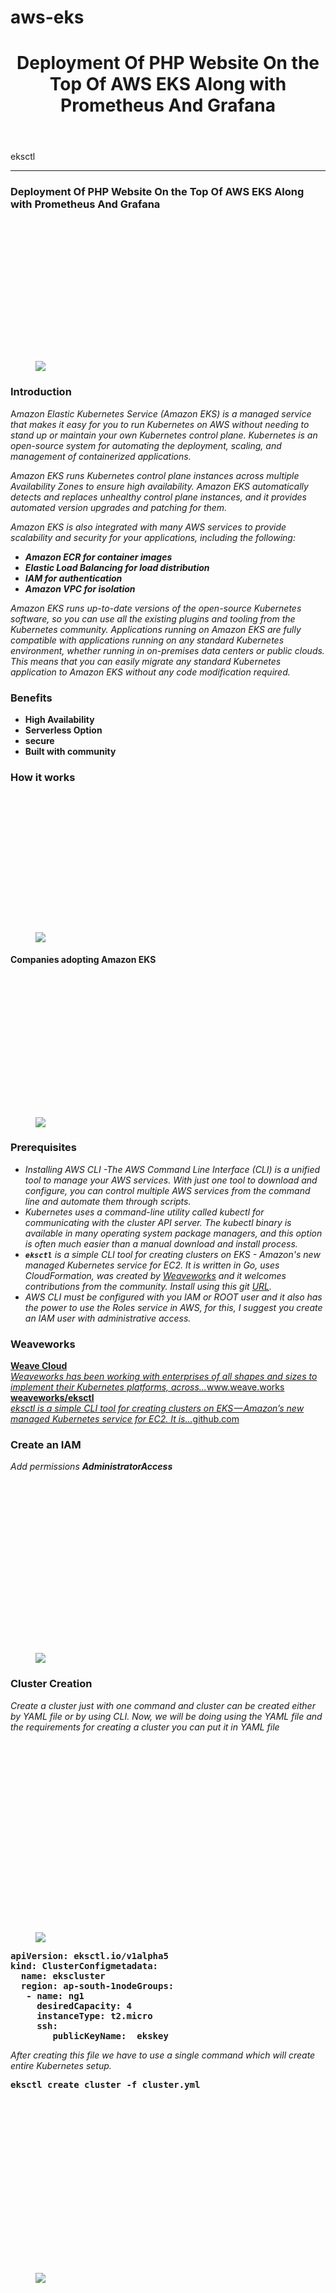 # aws-eks
<header>
<h1 class="p-name">Deployment Of PHP Website On the Top Of AWS EKS Along with Prometheus And Grafana</h1>
</header>
<section data-field="subtitle" class="p-summary">
eksctl
</section>
<section data-field="body" class="e-content">
<section name="dd73" class="section section--body section--first section--last"><div class="section-divider"><hr class="section-divider"></div><div class="section-content"><div class="section-inner sectionLayout--insetColumn"><h3 name="9760" id="9760" class="graf graf--h3 graf--leading graf--title">Deployment Of PHP Website On the Top Of AWS EKS Along with Prometheus And Grafana</h3><figure name="5484" id="5484" class="graf graf--figure graf-after--h3"><div class="aspectRatioPlaceholder is-locked" style="max-width: 700px; max-height: 371px;"><div class="aspectRatioPlaceholder-fill" style="padding-bottom: 53%;"></div><img class="graf-image" data-image-id="1*0EkxaCS4hXs-VZFMySTMMw.png" data-width="6719" data-height="3560" data-is-featured="true" src="https://cdn-images-1.medium.com/max/800/1*0EkxaCS4hXs-VZFMySTMMw.png"></div></figure><h3 name="d4eb" id="d4eb" class="graf graf--h3 graf-after--figure">Introduction</h3><p name="2c51" id="2c51" class="graf graf--p graf--hasDropCapModel graf--hasDropCap graf-after--h3"><span class="graf-dropCap">A</span><em class="markup--em markup--p-em">mazon Elastic Kubernetes Service (Amazon EKS) is a managed service that makes it easy for you to run Kubernetes on AWS without needing to stand up or maintain your own Kubernetes control plane. Kubernetes is an open-source system for automating the deployment, scaling, and management of containerized applications.</em></p><p name="97f9" id="97f9" class="graf graf--p graf-after--p"><em class="markup--em markup--p-em">Amazon EKS runs Kubernetes control plane instances across multiple Availability Zones to ensure high availability. Amazon EKS automatically detects and replaces unhealthy control plane instances, and it provides automated version upgrades and patching for them.</em></p><p name="b0ee" id="b0ee" class="graf graf--p graf-after--p"><em class="markup--em markup--p-em">Amazon EKS is also integrated with many AWS services to provide scalability and security for your applications, including the following:</em></p><ul class="postList"><li name="dd52" id="dd52" class="graf graf--li graf-after--p"><strong class="markup--strong markup--li-strong"><em class="markup--em markup--li-em">Amazon ECR for container images</em></strong></li><li name="d059" id="d059" class="graf graf--li graf-after--li"><strong class="markup--strong markup--li-strong"><em class="markup--em markup--li-em">Elastic Load Balancing for load distribution</em></strong></li><li name="8de9" id="8de9" class="graf graf--li graf-after--li"><strong class="markup--strong markup--li-strong"><em class="markup--em markup--li-em">IAM for authentication</em></strong></li><li name="8cc0" id="8cc0" class="graf graf--li graf-after--li"><strong class="markup--strong markup--li-strong"><em class="markup--em markup--li-em">Amazon VPC for isolation</em></strong></li></ul><p name="23fe" id="23fe" class="graf graf--p graf-after--li"><em class="markup--em markup--p-em">Amazon EKS runs up-to-date versions of the open-source Kubernetes software, so you can use all the existing plugins and tooling from the Kubernetes community. Applications running on Amazon EKS are fully compatible with applications running on any standard Kubernetes environment, whether running in on-premises data centers or public clouds. This means that you can easily migrate any standard Kubernetes application to Amazon EKS without any code modification required.</em></p><h3 name="46fb" id="46fb" class="graf graf--h3 graf-after--p">Benefits</h3><ul class="postList"><li name="261b" id="261b" class="graf graf--li graf-after--h3"><strong class="markup--strong markup--li-strong">High Availability</strong></li><li name="f76b" id="f76b" class="graf graf--li graf-after--li"><strong class="markup--strong markup--li-strong">Serverless Option</strong></li><li name="f78d" id="f78d" class="graf graf--li graf-after--li"><strong class="markup--strong markup--li-strong">secure</strong></li><li name="dea0" id="dea0" class="graf graf--li graf-after--li"><strong class="markup--strong markup--li-strong">Built with community</strong></li></ul><h3 name="d768" id="d768" class="graf graf--h3 graf-after--li">How it works</h3><figure name="ab27" id="ab27" class="graf graf--figure graf-after--h3"><div class="aspectRatioPlaceholder is-locked" style="max-width: 700px; max-height: 365px;"><div class="aspectRatioPlaceholder-fill" style="padding-bottom: 52.2%;"></div><img class="graf-image" data-image-id="1*CKMOdVjiBdIWJUEvdjaIOg.png" data-width="2892" data-height="1510" src="https://cdn-images-1.medium.com/max/800/1*CKMOdVjiBdIWJUEvdjaIOg.png"></div></figure><h4 name="1062" id="1062" class="graf graf--h4 graf-after--figure">Companies adopting Amazon EKS</h4><figure name="5ae0" id="5ae0" class="graf graf--figure graf-after--h4"><div class="aspectRatioPlaceholder is-locked" style="max-width: 700px; max-height: 371px;"><div class="aspectRatioPlaceholder-fill" style="padding-bottom: 53%;"></div><img class="graf-image" data-image-id="1*nACtPiUsYFxmE3Ktixuv9g.png" data-width="2858" data-height="1514" src="https://cdn-images-1.medium.com/max/800/1*nACtPiUsYFxmE3Ktixuv9g.png"></div></figure><h3 name="dd97" id="dd97" class="graf graf--h3 graf-after--figure">Prerequisites</h3><ul class="postList"><li name="0963" id="0963" class="graf graf--li graf-after--h3"><em class="markup--em markup--li-em">Installing AWS CLI -The AWS Command Line Interface (CLI) is a unified tool to manage your AWS services. With just one tool to download and configure, you can control multiple AWS services from the command line and automate them through scripts.</em></li><li name="5ff7" id="5ff7" class="graf graf--li graf-after--li"><em class="markup--em markup--li-em">Kubernetes uses a command-line utility called kubectl for communicating with the cluster API server. The kubectl binary is available in many operating system package managers, and this option is often much easier than a manual download and install process.</em></li><li name="fd68" id="fd68" class="graf graf--li graf-after--li"><code class="markup--code markup--li-code"><strong class="markup--strong markup--li-strong"><em class="markup--em markup--li-em">eksctl</em></strong></code><em class="markup--em markup--li-em"> is a simple CLI tool for creating clusters on EKS - Amazon&#39;s new managed Kubernetes service for EC2. It is written in Go, uses CloudFormation, was created by </em><a href="https://www.weave.works/" data-href="https://www.weave.works/" class="markup--anchor markup--li-anchor" rel="noopener nofollow noopener" target="_blank"><em class="markup--em markup--li-em">Weaveworks</em></a><em class="markup--em markup--li-em"> and it welcomes contributions from the community. Install using this git </em><a href="https://github.com/weaveworks/eksctl" data-href="https://github.com/weaveworks/eksctl" class="markup--anchor markup--li-anchor" rel="noopener nofollow noopener" target="_blank"><em class="markup--em markup--li-em">URL</em></a><em class="markup--em markup--li-em">.</em></li><li name="11c9" id="11c9" class="graf graf--li graf-after--li"><em class="markup--em markup--li-em">AWS CLI must be configured with you IAM or ROOT user and it also has the power to use the Roles service in AWS, for this, I suggest you create an IAM user with administrative access.</em></li></ul><h3 name="733a" id="733a" class="graf graf--h3 graf-after--li">Weaveworks</h3><div name="2a47" id="2a47" class="graf graf--mixtapeEmbed graf-after--h3"><a href="https://www.weave.works/" data-href="https://www.weave.works/" class="markup--anchor markup--mixtapeEmbed-anchor" title="https://www.weave.works/"><strong class="markup--strong markup--mixtapeEmbed-strong">Weave Cloud</strong><br><em class="markup--em markup--mixtapeEmbed-em">Weaveworks has been working with enterprises of all shapes and sizes to implement their Kubernetes platforms, across…</em>www.weave.works</a><a href="https://www.weave.works/" class="js-mixtapeImage mixtapeImage u-ignoreBlock" data-media-id="fe2c6972fcebba0d761fd881b0a3a01e" data-thumbnail-img-id="0*0wI9btPOvswr_UiT" style="background-image: url(https://cdn-images-1.medium.com/fit/c/160/160/0*0wI9btPOvswr_UiT);"></a></div><div name="e34e" id="e34e" class="graf graf--mixtapeEmbed graf-after--mixtapeEmbed"><a href="https://github.com/weaveworks/eksctl" data-href="https://github.com/weaveworks/eksctl" class="markup--anchor markup--mixtapeEmbed-anchor" title="https://github.com/weaveworks/eksctl"><strong class="markup--strong markup--mixtapeEmbed-strong">weaveworks/eksctl</strong><br><em class="markup--em markup--mixtapeEmbed-em">eksctl is a simple CLI tool for creating clusters on EKS — Amazon’s new managed Kubernetes service for EC2. It is…</em>github.com</a><a href="https://github.com/weaveworks/eksctl" class="js-mixtapeImage mixtapeImage u-ignoreBlock" data-media-id="7adc0d182d31af243aae1e087a6d1d0f" data-thumbnail-img-id="0*Z5-E3cVOzx2n-d_4" style="background-image: url(https://cdn-images-1.medium.com/fit/c/160/160/0*Z5-E3cVOzx2n-d_4);"></a></div><h3 name="6c2b" id="6c2b" class="graf graf--h3 graf-after--mixtapeEmbed">Create an IAM</h3><p name="89bf" id="89bf" class="graf graf--p graf-after--h3"><em class="markup--em markup--p-em">Add permissions </em><strong class="markup--strong markup--p-strong"><em class="markup--em markup--p-em">AdministratorAccess</em></strong></p><figure name="5d84" id="5d84" class="graf graf--figure graf-after--p"><div class="aspectRatioPlaceholder is-locked" style="max-width: 700px; max-height: 456px;"><div class="aspectRatioPlaceholder-fill" style="padding-bottom: 65.10000000000001%;"></div><img class="graf-image" data-image-id="1*7IYnombxzhOK3h5PJ5OIOg.png" data-width="2872" data-height="1870" src="https://cdn-images-1.medium.com/max/800/1*7IYnombxzhOK3h5PJ5OIOg.png"></div></figure><h3 name="dc2b" id="dc2b" class="graf graf--h3 graf-after--figure">Cluster Creation</h3><p name="e910" id="e910" class="graf graf--p graf-after--h3"><em class="markup--em markup--p-em">Create a cluster just with one command and cluster can be created either by YAML file or by using CLI. Now, we will be doing using the YAML file and the requirements for creating a cluster you can put it in YAML file</em></p><figure name="5316" id="5316" class="graf graf--figure graf-after--p"><div class="aspectRatioPlaceholder is-locked" style="max-width: 700px; max-height: 505px;"><div class="aspectRatioPlaceholder-fill" style="padding-bottom: 72.2%;"></div><img class="graf-image" data-image-id="1*wP8fJv5A6xZjzgrblkTesw.png" data-width="1360" data-height="982" src="https://cdn-images-1.medium.com/max/800/1*wP8fJv5A6xZjzgrblkTesw.png"></div></figure><pre name="8d05" id="8d05" class="graf graf--pre graf-after--figure"><strong class="markup--strong markup--pre-strong">apiVersion: eksctl.io/v1alpha5<br>kind: ClusterConfigmetadata:<br>  name: ekscluster<br>  region: ap-south-1nodeGroups:<br>   - name: ng1<br>     desiredCapacity: 4<br>     instanceType: t2.micro<br>     ssh:<br>        publicKeyName:  ekskey</strong></pre><p name="95c1" id="95c1" class="graf graf--p graf-after--pre"><em class="markup--em markup--p-em">After creating this file we have to use a single command which will create entire Kubernetes setup.</em></p><pre name="2c91" id="2c91" class="graf graf--pre graf-after--p"><strong class="markup--strong markup--pre-strong">eksctl create cluster -f cluster.yml</strong></pre><figure name="61f0" id="61f0" class="graf graf--figure graf-after--pre"><div class="aspectRatioPlaceholder is-locked" style="max-width: 700px; max-height: 461px;"><div class="aspectRatioPlaceholder-fill" style="padding-bottom: 65.9%;"></div><img class="graf-image" data-image-id="1*aYpDU9iXVNbT7e45Oer47w.png" data-width="2128" data-height="1402" src="https://cdn-images-1.medium.com/max/800/1*aYpDU9iXVNbT7e45Oer47w.png"></div></figure><figure name="0f65" id="0f65" class="graf graf--figure graf-after--figure"><div class="aspectRatioPlaceholder is-locked" style="max-width: 700px; max-height: 456px;"><div class="aspectRatioPlaceholder-fill" style="padding-bottom: 65.10000000000001%;"></div><img class="graf-image" data-image-id="1*iUebbEr-tdciVwT164A-8Q.png" data-width="2872" data-height="1870" src="https://cdn-images-1.medium.com/max/800/1*iUebbEr-tdciVwT164A-8Q.png"></div><figcaption class="imageCaption">EKS&gt;clusters</figcaption></figure><figure name="19a2" id="19a2" class="graf graf--figure graf-after--figure"><div class="aspectRatioPlaceholder is-locked" style="max-width: 700px; max-height: 456px;"><div class="aspectRatioPlaceholder-fill" style="padding-bottom: 65.10000000000001%;"></div><img class="graf-image" data-image-id="1*OSPw5ZtSsO1zNVUdYV4NNA.png" data-width="2872" data-height="1870" src="https://cdn-images-1.medium.com/max/800/1*OSPw5ZtSsO1zNVUdYV4NNA.png"></div><figcaption class="imageCaption">cluster configuration</figcaption></figure><figure name="3a58" id="3a58" class="graf graf--figure graf-after--figure"><div class="aspectRatioPlaceholder is-locked" style="max-width: 700px; max-height: 456px;"><div class="aspectRatioPlaceholder-fill" style="padding-bottom: 65.10000000000001%;"></div><img class="graf-image" data-image-id="1*wBIQ_uPpFkMCXnq0vXx64w.png" data-width="2872" data-height="1870" src="https://cdn-images-1.medium.com/max/800/1*wBIQ_uPpFkMCXnq0vXx64w.png"></div><figcaption class="imageCaption">EC2 instance</figcaption></figure><pre name="af66" id="af66" class="graf graf--pre graf-after--figure"><strong class="markup--strong markup--pre-strong">eksctl get cluster</strong></pre><pre name="cc45" id="cc45" class="graf graf--pre graf-after--pre"><strong class="markup--strong markup--pre-strong">aws eks update-kubeconfig --name &lt;cluster name&gt;</strong></pre><pre name="b6a0" id="b6a0" class="graf graf--pre graf-after--pre"><strong class="markup--strong markup--pre-strong">kubectl get nodes</strong></pre><figure name="ff49" id="ff49" class="graf graf--figure graf-after--pre"><div class="aspectRatioPlaceholder is-locked" style="max-width: 700px; max-height: 256px;"><div class="aspectRatioPlaceholder-fill" style="padding-bottom: 36.5%;"></div><img class="graf-image" data-image-id="1*On1JVta8sxsiGgr51LLLiA.png" data-width="1768" data-height="646" src="https://cdn-images-1.medium.com/max/800/1*On1JVta8sxsiGgr51LLLiA.png"></div></figure><h3 name="0137" id="0137" class="graf graf--h3 graf-after--figure">Creating a PHP website using MYSQL Database</h3><p name="926c" id="926c" class="graf graf--p graf-after--h3"><em class="markup--em markup--p-em">Kubectl supports the management of Kubernetes objects using a kustomization file. You can create a Secret by generators in kustomization.yaml.</em></p><figure name="bc57" id="bc57" class="graf graf--figure graf-after--p"><div class="aspectRatioPlaceholder is-locked" style="max-width: 700px; max-height: 439px;"><div class="aspectRatioPlaceholder-fill" style="padding-bottom: 62.7%;"></div><img class="graf-image" data-image-id="1*0N8Vm2EHpSAXz73_V3jSHQ.png" data-width="1234" data-height="774" src="https://cdn-images-1.medium.com/max/800/1*0N8Vm2EHpSAXz73_V3jSHQ.png"></div></figure><pre name="402d" id="402d" class="graf graf--pre graf-after--figure"><strong class="markup--strong markup--pre-strong">apiVersion: kustomize.config.k8s.io/v1beta1<br>kind: Kustomization<br>secretGenerator:<br>  - name: mysql-pass<br>    literals:<br>        - password=redhat<br>resources:<br>  - mysql-deployment.yaml<br>  - wordpress-deployment.yaml</strong></pre><h3 name="e161" id="e161" class="graf graf--h3 graf-after--pre">Manifest for SQL-deployment</h3><p name="4127" id="4127" class="graf graf--p graf-after--h3"><em class="markup--em markup--p-em">the manifest describes a single-instance MySQL Deployment. The MySQL container mounts the PersistentVolume at /var/lib/mysql. The MYSQL_ROOT_PASSWORD environment variable sets the database password from the Secret.</em></p><figure name="7454" id="7454" class="graf graf--figure graf-after--p"><div class="aspectRatioPlaceholder is-locked" style="max-width: 700px; max-height: 1445px;"><div class="aspectRatioPlaceholder-fill" style="padding-bottom: 206.4%;"></div><img class="graf-image" data-image-id="1*z_3VtV4IpDcC3ZRuWYY4MA.png" data-width="904" data-height="1866" src="https://cdn-images-1.medium.com/max/800/1*z_3VtV4IpDcC3ZRuWYY4MA.png"></div></figure><pre name="38bf" id="38bf" class="graf graf--pre graf-after--figure"><strong class="markup--strong markup--pre-strong">apiVersion: v1<br>kind: Service<br>metadata:<br>  name: wordpress-mysql<br>  labels:<br>    app: wordpress<br>spec:<br>  ports:<br>    - port: 3306<br>  selector:<br>    app: wordpress<br>    tier: mysql<br>  clusterIP: None<br>---<br>apiVersion: v1<br>kind: PersistentVolumeClaim<br>metadata:<br>  name: mysql-pv-claim<br>  labels:<br>    app: wordpress<br>spec:<br>  accessModes:<br>    - ReadWriteOnce<br>  resources:<br>    requests:<br>      storage: 5Gi<br>---<br>apiVersion: apps/v1<br>kind: Deployment<br>metadata:<br>  name: wordpress-mysql<br>  labels:<br>    app: wordpress<br>spec:<br>  selector:<br>    matchLabels:<br>      app: wordpress<br>      tier: mysql<br>  strategy:<br>    type: Recreate<br>  template:<br>    metadata:<br>      labels:<br>        app: wordpress<br>        tier: mysql<br>    spec:<br>      containers:<br>      - image: mysql:5.6<br>        name: mysql<br>        env:<br>        - name: MYSQL_ROOT_PASSWORD<br>          valueFrom:<br>            secretKeyRef:<br>              name: mysql-pass<br>              key: password<br>        ports:<br>        - containerPort: 3306<br>          name: mysql<br>        volumeMounts:<br>        - name: mysql-persistent-storage<br>          mountPath: /var/lib/mysql<br>      volumes:<br>      - name: mysql-persistent-storage<br>        persistentVolumeClaim:<br>          claimName: mysql-pv-claim</strong></pre><h3 name="74c5" id="74c5" class="graf graf--h3 graf-after--pre">Manifest for WordPress Deployment</h3><p name="98a8" id="98a8" class="graf graf--p graf-after--h3"><em class="markup--em markup--p-em">the manifest describes a single-instance WordPress Deployment. The WordPress container mounts the PersistentVolume at /var/www/html for website data files. The WORDPRESS_DB_HOST environment variable sets the name of the MySQL Service defined above, and WordPress will access the database by Service. The WORDPRESS_DB_PASSWORD environment variable sets the database password from the Secret kustomize generated.</em></p><figure name="d453" id="d453" class="graf graf--figure graf-after--p"><div class="aspectRatioPlaceholder is-locked" style="max-width: 700px; max-height: 1445px;"><div class="aspectRatioPlaceholder-fill" style="padding-bottom: 206.4%;"></div><img class="graf-image" data-image-id="1*7Q24VPsKYjZ0N0QglxYV7w.png" data-width="904" data-height="1866" src="https://cdn-images-1.medium.com/max/800/1*7Q24VPsKYjZ0N0QglxYV7w.png"></div></figure><pre name="c090" id="c090" class="graf graf--pre graf-after--figure"><strong class="markup--strong markup--pre-strong"><em class="markup--em markup--pre-em">apiVersion: v1</em><br>kind: Service<br>metadata:<br>  name: wordpress<br>  labels:<br>    app: wordpress<br>spec:<br>  ports:<br>    - port: 80<br>  selector:<br>    app: wordpress<br>    tier: frontend<br>  type: LoadBalancer<br>---<br>apiVersion: v1<br>kind: PersistentVolumeClaim<br>metadata:<br>  name: wp-pv-claim<br>  labels:<br>    app: wordpress<br>spec:<br>  accessModes:<br>    - ReadWriteOnce<br>  resources:<br>    requests:<br>      storage: 5Gi<br>---<br>apiVersion: apps/v1<br>kind: Deployment<br>metadata:<br>  name: wordpress<br>  labels:<br>    app: wordpress<br>spec:<br>  selector:<br>    matchLabels:<br>      app: wordpress<br>      tier: frontend<br>  strategy:<br>    type: Recreate<br>  template:<br>    metadata:<br>      labels:<br>        app: wordpress<br>        tier: frontend<br>    spec:<br>      containers:<br>      - image: wordpress:4.8-apache<br>        name: wordpress<br>        env:<br>        - name: WORDPRESS_DB_HOST<br>          value: wordpress-mysql<br>        - name: WORDPRESS_DB_PASSWORD<br>          valueFrom:<br>            secretKeyRef:<br>              name: mysql-pass<br>              key: password<br>        ports:<br>        - containerPort: 80<br>          name: wordpress<br>        volumeMounts:<br>        - name: wordpress-persistent-storage<br>          mountPath: /var/www/html<br>      volumes:<br>      - name: wordpress-persistent-storage<br>        persistentVolumeClaim:<br>          claimName: wp-pv-claim</strong></pre><p name="7da4" id="7da4" class="graf graf--p graf-after--pre"><em class="markup--em markup--p-em">All this environment can be set up just by using a single command</em></p><pre name="1e3f" id="1e3f" class="graf graf--pre graf-after--p"><strong class="markup--strong markup--pre-strong">kubectl create -k .</strong></pre><figure name="8722" id="8722" class="graf graf--figure graf-after--pre"><div class="aspectRatioPlaceholder is-locked" style="max-width: 700px; max-height: 287px;"><div class="aspectRatioPlaceholder-fill" style="padding-bottom: 41%;"></div><img class="graf-image" data-image-id="1*ISaR40gywD4CSuYPaVqoXQ.png" data-width="1576" data-height="646" src="https://cdn-images-1.medium.com/max/800/1*ISaR40gywD4CSuYPaVqoXQ.png"></div></figure><pre name="905f" id="905f" class="graf graf--pre graf-after--figure"><strong class="markup--strong markup--pre-strong">kubectl get all</strong></pre><figure name="6a99" id="6a99" class="graf graf--figure graf-after--pre"><div class="aspectRatioPlaceholder is-locked" style="max-width: 700px; max-height: 271px;"><div class="aspectRatioPlaceholder-fill" style="padding-bottom: 38.7%;"></div><img class="graf-image" data-image-id="1*jVL-1Mjx3tkf46lt-S-nXw.png" data-width="2176" data-height="842" src="https://cdn-images-1.medium.com/max/800/1*jVL-1Mjx3tkf46lt-S-nXw.png"></div><figcaption class="imageCaption">copy load balance URL and open in browser</figcaption></figure><pre name="0123" id="0123" class="graf graf--pre graf-after--figure"><strong class="markup--strong markup--pre-strong">kubectl get pv</strong></pre><figure name="795d" id="795d" class="graf graf--figure graf-after--pre"><div class="aspectRatioPlaceholder is-locked" style="max-width: 700px; max-height: 142px;"><div class="aspectRatioPlaceholder-fill" style="padding-bottom: 20.3%;"></div><img class="graf-image" data-image-id="1*wMgqSkVhjvG1wj8Vpu1hMQ.png" data-width="2080" data-height="422" src="https://cdn-images-1.medium.com/max/800/1*wMgqSkVhjvG1wj8Vpu1hMQ.png"></div></figure><pre name="5bc9" id="5bc9" class="graf graf--pre graf-after--figure"><strong class="markup--strong markup--pre-strong">kubectl get pvc</strong></pre><figure name="60ed" id="60ed" class="graf graf--figure graf-after--pre"><div class="aspectRatioPlaceholder is-locked" style="max-width: 700px; max-height: 142px;"><div class="aspectRatioPlaceholder-fill" style="padding-bottom: 20.3%;"></div><img class="graf-image" data-image-id="1*xvk8o_Ee-v1OCZZaU9DQBA.png" data-width="2080" data-height="422" src="https://cdn-images-1.medium.com/max/800/1*xvk8o_Ee-v1OCZZaU9DQBA.png"></div></figure><p name="b227" id="b227" class="graf graf--p graf-after--figure"><em class="markup--em markup--p-em">We use the LoadBalancer External IP to use this environment</em></p><figure name="c5a0" id="c5a0" class="graf graf--figure graf-after--p"><div class="aspectRatioPlaceholder is-locked" style="max-width: 700px; max-height: 456px;"><div class="aspectRatioPlaceholder-fill" style="padding-bottom: 65.10000000000001%;"></div><img class="graf-image" data-image-id="1*pIlO7nSwcqWwkXpQKJ0k4A.png" data-width="2872" data-height="1870" src="https://cdn-images-1.medium.com/max/800/1*pIlO7nSwcqWwkXpQKJ0k4A.png"></div><figcaption class="imageCaption">paste the load balance URL to open</figcaption></figure><figure name="d311" id="d311" class="graf graf--figure graf-after--figure"><div class="aspectRatioPlaceholder is-locked" style="max-width: 700px; max-height: 456px;"><div class="aspectRatioPlaceholder-fill" style="padding-bottom: 65.10000000000001%;"></div><img class="graf-image" data-image-id="1*0WhvARJtn-Q1T2XmwcFTow.png" data-width="2872" data-height="1870" src="https://cdn-images-1.medium.com/max/800/1*0WhvARJtn-Q1T2XmwcFTow.png"></div><figcaption class="imageCaption">install WordPress</figcaption></figure><figure name="9fa2" id="9fa2" class="graf graf--figure graf-after--figure"><div class="aspectRatioPlaceholder is-locked" style="max-width: 700px; max-height: 456px;"><div class="aspectRatioPlaceholder-fill" style="padding-bottom: 65.10000000000001%;"></div><img class="graf-image" data-image-id="1*G-s7ZeSeHC5cHdMemWhInw.png" data-width="2872" data-height="1870" src="https://cdn-images-1.medium.com/max/800/1*G-s7ZeSeHC5cHdMemWhInw.png"></div><figcaption class="imageCaption">login</figcaption></figure><figure name="454a" id="454a" class="graf graf--figure graf-after--figure"><div class="aspectRatioPlaceholder is-locked" style="max-width: 700px; max-height: 456px;"><div class="aspectRatioPlaceholder-fill" style="padding-bottom: 65.10000000000001%;"></div><img class="graf-image" data-image-id="1*2VCGQATckWTTM5ZKYFPTPg.png" data-width="2872" data-height="1870" src="https://cdn-images-1.medium.com/max/800/1*2VCGQATckWTTM5ZKYFPTPg.png"></div><figcaption class="imageCaption">Dashboard</figcaption></figure><figure name="960b" id="960b" class="graf graf--figure graf-after--figure"><div class="aspectRatioPlaceholder is-locked" style="max-width: 700px; max-height: 456px;"><div class="aspectRatioPlaceholder-fill" style="padding-bottom: 65.10000000000001%;"></div><img class="graf-image" data-image-id="1*CGHlohmX4Wvso1BH_voaXA.png" data-width="2872" data-height="1870" src="https://cdn-images-1.medium.com/max/800/1*CGHlohmX4Wvso1BH_voaXA.png"></div></figure><p name="5b25" id="5b25" class="graf graf--p graf-after--figure"><em class="markup--em markup--p-em">We just developed a fully managed PHP Website without any of our local environments, the nodes are in the AWS Cloud.</em></p><h3 name="41e4" id="41e4" class="graf graf--h3 graf-after--p">Helm</h3><p name="45f7" id="45f7" class="graf graf--p graf-after--h3"><em class="markup--em markup--p-em">Helm is a tool for managing Charts. Charts are packages of pre-configured Kubernetes resources.</em></p><div name="07ce" id="07ce" class="graf graf--mixtapeEmbed graf-after--p"><a href="https://hub.helm.sh/" data-href="https://hub.helm.sh/" class="markup--anchor markup--mixtapeEmbed-anchor" title="https://hub.helm.sh/"><strong class="markup--strong markup--mixtapeEmbed-strong">Helm Hub</strong><br><em class="markup--em markup--mixtapeEmbed-em">Discover &amp; launch great Kubernetes-ready apps</em>hub.helm.sh</a><a href="https://hub.helm.sh/" class="js-mixtapeImage mixtapeImage mixtapeImage--empty u-ignoreBlock" data-media-id="172e219960a181201050b8e7b8f88350"></a></div><h3 name="28db" id="28db" class="graf graf--h3 graf-after--mixtapeEmbed">Uses of Helm</h3><ul class="postList"><li name="acbc" id="acbc" class="graf graf--li graf-after--h3"><strong class="markup--strong markup--li-strong">Find and use </strong><a href="https://hub.helm.sh/" data-href="https://hub.helm.sh/" class="markup--anchor markup--li-anchor" rel="noopener nofollow noopener" target="_blank"><strong class="markup--strong markup--li-strong">popular software packaged as Helm Charts</strong></a><strong class="markup--strong markup--li-strong"> to run in Kubernetes</strong></li><li name="83eb" id="83eb" class="graf graf--li graf-after--li"><strong class="markup--strong markup--li-strong">Share your own applications as Helm Charts</strong></li><li name="118c" id="118c" class="graf graf--li graf-after--li"><strong class="markup--strong markup--li-strong">Create reproducible builds of your Kubernetes applications</strong></li><li name="4c81" id="4c81" class="graf graf--li graf-after--li"><strong class="markup--strong markup--li-strong">Intelligently manage your Kubernetes manifest files</strong></li><li name="fc4f" id="fc4f" class="graf graf--li graf-after--li"><strong class="markup--strong markup--li-strong">Manage releases of Helm packages</strong></li></ul><p name="3ce6" id="3ce6" class="graf graf--p graf-after--li"><em class="markup--em markup--p-em">Simply, you can assume this as we have created our website environment. And somebody also wants to use this environment so the second person also has to do this same setup again and again. To reduce this task helm provides Kubernetes help. We can install the popular environment within a second because of the power of container and Kubernetes.</em></p><p name="593a" id="593a" class="graf graf--p graf-after--p"><em class="markup--em markup--p-em">So using the power of helm we are going to install two powerful environments one is Prometheus and the other one is Grafana. Prometheus is used to collect the metrics from the system and Grafana is a very popular Visualizing tool for Prometheus to see the system usage and many more things.</em></p><p name="5a1e" id="5a1e" class="graf graf--p graf-after--p"><strong class="markup--strong markup--p-strong"><em class="markup--em markup--p-em">Download and install Helm and Tiller</em></strong></p><pre name="8963" id="8963" class="graf graf--pre graf-after--p"><strong class="markup--strong markup--pre-strong">helm init</strong></pre><pre name="fdf3" id="fdf3" class="graf graf--pre graf-after--pre"><strong class="markup--strong markup--pre-strong">helm repo add stable </strong><a href="https://kubernetes-charts.storage.googleapis.com/" data-href="https://kubernetes-charts.storage.googleapis.com/" class="markup--anchor markup--pre-anchor" rel="noopener nofollow noopener noopener" target="_blank"><strong class="markup--strong markup--pre-strong">https://kubernetes-charts.storage.googleapis.com/</strong></a></pre><pre name="1f64" id="1f64" class="graf graf--pre graf-after--pre"><strong class="markup--strong markup--pre-strong">helm repo list</strong></pre><pre name="45c3" id="45c3" class="graf graf--pre graf-after--pre"><strong class="markup--strong markup--pre-strong">helm repo update</strong></pre><figure name="0db4" id="0db4" class="graf graf--figure graf-after--pre"><div class="aspectRatioPlaceholder is-locked" style="max-width: 700px; max-height: 212px;"><div class="aspectRatioPlaceholder-fill" style="padding-bottom: 30.3%;"></div><img class="graf-image" data-image-id="1*e-wfb8ZvbzMMquEk9wwGMg.png" data-width="1948" data-height="590" src="https://cdn-images-1.medium.com/max/800/1*e-wfb8ZvbzMMquEk9wwGMg.png"></div></figure><pre name="55c5" id="55c5" class="graf graf--pre graf-after--figure"><strong class="markup--strong markup--pre-strong">kubectl -n kube-system create serviceaccount tiller</strong></pre><pre name="c13e" id="c13e" class="graf graf--pre graf-after--pre"><strong class="markup--strong markup--pre-strong">kubectl create clusterrolebinding tiller --clusterrole cluster-admin --serviceaccount=kube-system:tiller</strong></pre><pre name="f89d" id="f89d" class="graf graf--pre graf-after--pre"><strong class="markup--strong markup--pre-strong">helm init --service-account tiller --upgrade</strong></pre><pre name="cec8" id="cec8" class="graf graf--pre graf-after--pre"><strong class="markup--strong markup--pre-strong">kubectl get pods --namespace kube-system</strong></pre><figure name="d144" id="d144" class="graf graf--figure graf-after--pre"><div class="aspectRatioPlaceholder is-locked" style="max-width: 700px; max-height: 306px;"><div class="aspectRatioPlaceholder-fill" style="padding-bottom: 43.7%;"></div><img class="graf-image" data-image-id="1*NIPyhy3m6EXHJFCVVxGqtQ.png" data-width="2248" data-height="982" src="https://cdn-images-1.medium.com/max/800/1*NIPyhy3m6EXHJFCVVxGqtQ.png"></div></figure><h3 name="fd6a" id="fd6a" class="graf graf--h3 graf-after--figure">Installation Of Prometheus Chart</h3><p name="43f4" id="43f4" class="graf graf--p graf-after--h3"><em class="markup--em markup--p-em">It will install the entire setup for the Prometheus environment</em></p><pre name="9e89" id="9e89" class="graf graf--pre graf-after--p"><strong class="markup--strong markup--pre-strong">kubectl create namespace prometheus</strong></pre><pre name="267a" id="267a" class="graf graf--pre graf-after--pre"><strong class="markup--strong markup--pre-strong">helm install stable/prometheus    --namespace prometheus    --set alertmanager.persistentVolume.storageClass=&quot;gp2&quot;    --set server.persistentVolume.storageClass=&quot;gp2&quot;</strong></pre><figure name="9ac6" id="9ac6" class="graf graf--figure graf-after--pre"><div class="aspectRatioPlaceholder is-locked" style="max-width: 700px; max-height: 481px;"><div class="aspectRatioPlaceholder-fill" style="padding-bottom: 68.7%;"></div><img class="graf-image" data-image-id="1*22DCQARnsd1luI8OqN_ObQ.png" data-width="2164" data-height="1486" src="https://cdn-images-1.medium.com/max/800/1*22DCQARnsd1luI8OqN_ObQ.png"></div></figure><pre name="4bac" id="4bac" class="graf graf--pre graf-after--figure"><strong class="markup--strong markup--pre-strong">kubectl get all -n prometheus</strong></pre><figure name="f423" id="f423" class="graf graf--figure graf-after--pre"><div class="aspectRatioPlaceholder is-locked" style="max-width: 700px; max-height: 381px;"><div class="aspectRatioPlaceholder-fill" style="padding-bottom: 54.400000000000006%;"></div><img class="graf-image" data-image-id="1*d52fLsUYkEvbb-79TeYrPQ.png" data-width="2164" data-height="1178" src="https://cdn-images-1.medium.com/max/800/1*d52fLsUYkEvbb-79TeYrPQ.png"></div></figure><pre name="3a64" id="3a64" class="graf graf--pre graf-after--figure"><strong class="markup--strong markup--pre-strong">kubectl -n prometheus  port-forward svc/service/prometheus-15943361830-server  8888:80</strong></pre><figure name="9c10" id="9c10" class="graf graf--figure graf-after--pre"><div class="aspectRatioPlaceholder is-locked" style="max-width: 700px; max-height: 182px;"><div class="aspectRatioPlaceholder-fill" style="padding-bottom: 26%;"></div><img class="graf-image" data-image-id="1*KNrJOp3reaXm2o_CYkJMSA.png" data-width="2164" data-height="562" src="https://cdn-images-1.medium.com/max/800/1*KNrJOp3reaXm2o_CYkJMSA.png"></div></figure><figure name="e44e" id="e44e" class="graf graf--figure graf-after--figure"><div class="aspectRatioPlaceholder is-locked" style="max-width: 700px; max-height: 456px;"><div class="aspectRatioPlaceholder-fill" style="padding-bottom: 65.10000000000001%;"></div><img class="graf-image" data-image-id="1*__Vecdic7kk62K4RpRspVQ.png" data-width="2872" data-height="1870" src="https://cdn-images-1.medium.com/max/800/1*__Vecdic7kk62K4RpRspVQ.png"></div></figure><h3 name="cdeb" id="cdeb" class="graf graf--h3 graf-after--figure">Installation Of Grafana Chart</h3><pre name="079d" id="079d" class="graf graf--pre graf-after--h3"><strong class="markup--strong markup--pre-strong">kubectl create namespace grafana</strong></pre><pre name="7d1e" id="7d1e" class="graf graf--pre graf-after--pre"><strong class="markup--strong markup--pre-strong">helm install stable/grafana  --namespace grafana     --set persistence.storageClassName=&quot;gp2&quot; --set adminPassword=MyPass --set service.type=LoadBalancer</strong></pre><figure name="eb8d" id="eb8d" class="graf graf--figure graf-after--pre"><div class="aspectRatioPlaceholder is-locked" style="max-width: 700px; max-height: 403px;"><div class="aspectRatioPlaceholder-fill" style="padding-bottom: 57.599999999999994%;"></div><img class="graf-image" data-image-id="1*VsFh_0dzw8hmm6aSStTp-Q.png" data-width="1948" data-height="1122" src="https://cdn-images-1.medium.com/max/800/1*VsFh_0dzw8hmm6aSStTp-Q.png"></div></figure><pre name="ffad" id="ffad" class="graf graf--pre graf-after--figure"><strong class="markup--strong markup--pre-strong">kubectl get all -n grafana</strong></pre><figure name="9b7e" id="9b7e" class="graf graf--figure graf-after--pre"><div class="aspectRatioPlaceholder is-locked" style="max-width: 700px; max-height: 207px;"><div class="aspectRatioPlaceholder-fill" style="padding-bottom: 29.5%;"></div><img class="graf-image" data-image-id="1*9Yyc1S3u4G5QKLmxkXjCSA.png" data-width="2188" data-height="646" src="https://cdn-images-1.medium.com/max/800/1*9Yyc1S3u4G5QKLmxkXjCSA.png"></div><figcaption class="imageCaption">copy the external IP</figcaption></figure><figure name="55ab" id="55ab" class="graf graf--figure graf-after--figure"><div class="aspectRatioPlaceholder is-locked" style="max-width: 700px; max-height: 456px;"><div class="aspectRatioPlaceholder-fill" style="padding-bottom: 65.10000000000001%;"></div><img class="graf-image" data-image-id="1*d-gRZRyi04eD6xPDdKiqKA.png" data-width="2872" data-height="1870" src="https://cdn-images-1.medium.com/max/800/1*d-gRZRyi04eD6xPDdKiqKA.png"></div><figcaption class="imageCaption">open with external IP</figcaption></figure><p name="347e" id="347e" class="graf graf--p graf-after--figure"><strong class="markup--strong markup--p-strong">Get your ‘admin’ user password by running:</strong></p><pre name="cbcd" id="cbcd" class="graf graf--pre graf-after--p"><strong class="markup--strong markup--pre-strong">kubectl get secret — namespace grafana grafana-1594403593 -o jsonpath=”{.data.admin-password}” | base64 — decode ; echo</strong></pre><figure name="2d1b" id="2d1b" class="graf graf--figure graf-after--pre"><div class="aspectRatioPlaceholder is-locked" style="max-width: 700px; max-height: 153px;"><div class="aspectRatioPlaceholder-fill" style="padding-bottom: 21.8%;"></div><img class="graf-image" data-image-id="1*HmoWBWT6TAjZMoSJvKsTFQ.png" data-width="2188" data-height="478" src="https://cdn-images-1.medium.com/max/800/1*HmoWBWT6TAjZMoSJvKsTFQ.png"></div><figcaption class="imageCaption">Password — MyPass</figcaption></figure><p name="6a20" id="6a20" class="graf graf--p graf-after--figure"><em class="markup--em markup--p-em">Login with the password from the above and the username: </em><strong class="markup--strong markup--p-strong"><em class="markup--em markup--p-em">admin</em></strong></p><figure name="c3b3" id="c3b3" class="graf graf--figure graf-after--p"><div class="aspectRatioPlaceholder is-locked" style="max-width: 700px; max-height: 456px;"><div class="aspectRatioPlaceholder-fill" style="padding-bottom: 65.10000000000001%;"></div><img class="graf-image" data-image-id="1*lPSKLvC5v-WwtX88Mu-1Hg.png" data-width="2872" data-height="1870" src="https://cdn-images-1.medium.com/max/800/1*lPSKLvC5v-WwtX88Mu-1Hg.png"></div><figcaption class="imageCaption">Dashboard</figcaption></figure><h3 name="a2b0" id="a2b0" class="graf graf--h3 graf-after--figure">Deleting Cluster</h3><pre name="1f1a" id="1f1a" class="graf graf--pre graf-after--h3"><strong class="markup--strong markup--pre-strong">eksctl delete cluster -f cluster.yml</strong></pre><p name="5bd9" id="5bd9" class="graf graf--p graf-after--pre">It will delete you entire setup you have created.</p><figure name="4acb" id="4acb" class="graf graf--figure graf-after--p"><div class="aspectRatioPlaceholder is-locked" style="max-width: 700px; max-height: 280px;"><div class="aspectRatioPlaceholder-fill" style="padding-bottom: 40%;"></div><img class="graf-image" data-image-id="1*VwnHO8-K3mBIxZP3eDhcnA.png" data-width="1684" data-height="674" src="https://cdn-images-1.medium.com/max/800/1*VwnHO8-K3mBIxZP3eDhcnA.png"></div></figure><h4 name="bb3f" id="bb3f" class="graf graf--h4 graf-after--figure">Github link for all the YAML files</h4><div name="7c38" id="7c38" class="graf graf--mixtapeEmbed graf-after--h4 graf--trailing"><a href="https://github.com/Pasupuleti-rajesh-babu/aws-eks" data-href="https://github.com/Pasupuleti-rajesh-babu/aws-eks" class="markup--anchor markup--mixtapeEmbed-anchor" title="https://github.com/Pasupuleti-rajesh-babu/aws-eks"><strong class="markup--strong markup--mixtapeEmbed-strong">Pasupuleti-rajesh-babu/aws-eks</strong><br><em class="markup--em markup--mixtapeEmbed-em">Contribute to Pasupuleti-rajesh-babu/aws-eks development by creating an account on GitHub.</em>github.com</a><a href="https://github.com/Pasupuleti-rajesh-babu/aws-eks" class="js-mixtapeImage mixtapeImage u-ignoreBlock" data-media-id="0378a0e388fc622aa5bafe23d0fcd767" data-thumbnail-img-id="0*YP9ZGjFbJjQ_mgnk" style="background-image: url(https://cdn-images-1.medium.com/fit/c/160/160/0*YP9ZGjFbJjQ_mgnk);"></a></div></div></div></section>
</section>
<footer><p>By <a href="https://medium.com/@p.rajeshbabu6666" class="p-author h-card">Pasupulati Rajesh Babu</a> on <a href="https://medium.com/p/21ef76659aaf"><time class="dt-published" datetime="2020-07-10T03:23:27.612Z">July 10, 2020</time></a>.</p><p><a href="https://medium.com/@p.rajeshbabu6666/amazon-elastic-kubernetes-service-amazon-eks-is-a-managed-service-that-makes-it-easy-for-you-to-21ef76659aaf" class="p-canonical">Canonical link</a></p><p>Exported from <a href="https://medium.com">Medium</a> on September 10, 2020.</p></footer></article></body></html>
